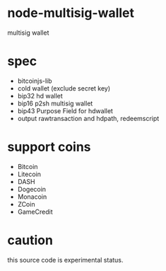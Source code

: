 # node-multisig-wallet

multisig wallet

# spec

* bitcoinjs-lib
* cold wallet (exclude secret key)
* bip32 hd wallet
* bip16 p2sh multisig wallet
* bip43 Purpose Field for hdwallet
* output rawtransaction and hdpath, redeemscript

# support coins

* Bitcoin
* Litecoin
* DASH
* Dogecoin
* Monacoin
* ZCoin
* GameCredit

# caution

this source code is experimental status.

